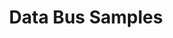 ---
title: Data Bus Samples
reviewed: 2019-04-09
component: Core
related:
 - nservicebus/messaging/databus
---